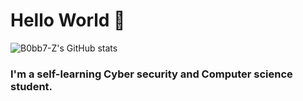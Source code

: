 # Hello World 👾

![B0bb7-Z's GitHub stats](https://github-readme-stats.vercel.app/api?username=B0bb7-Z&show_icons=true&theme=dark)

### I'm a  self-learning  Cyber security  and Computer science student.


